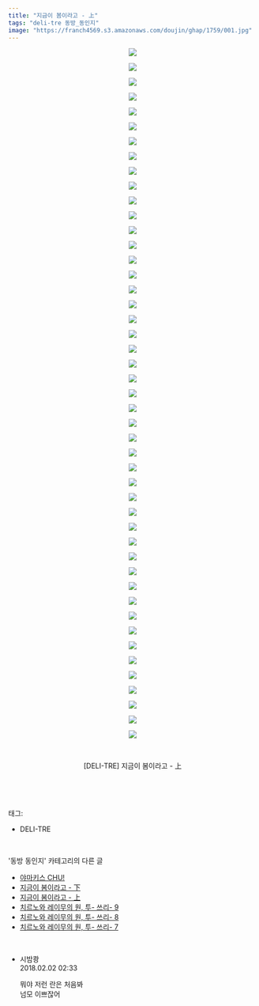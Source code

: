 ```yaml
---
title: "지금이 봄이라고 - 上"
tags: "deli-tre 동방_동인지"
image: "https://franch4569.s3.amazonaws.com/doujin/ghap/1759/001.jpg"
---
```

<div class="article">
<p style="text-align: center; clear: none; float: none;"><img src="{{ site.imgserver2 }}/ghap/1759/001.jpg"/></p>
<p style="text-align: center; clear: none; float: none;"><img src="{{ site.imgserver2 }}/ghap/1759/002.jpg"/></p>
<p style="text-align: center; clear: none; float: none;"><img src="{{ site.imgserver2 }}/ghap/1759/003.jpg"/></p>
<p style="text-align: center; clear: none; float: none;"><img src="{{ site.imgserver2 }}/ghap/1759/004.jpg"/></p>
<p style="text-align: center; clear: none; float: none;"><img src="{{ site.imgserver2 }}/ghap/1759/005.jpg"/></p>
<p style="text-align: center; clear: none; float: none;"><img src="{{ site.imgserver2 }}/ghap/1759/006.jpg"/></p>
<p style="text-align: center; clear: none; float: none;"><img src="{{ site.imgserver2 }}/ghap/1759/007.jpg"/></p>
<p style="text-align: center; clear: none; float: none;"><img src="{{ site.imgserver2 }}/ghap/1759/008.jpg"/></p>
<p style="text-align: center; clear: none; float: none;"><img src="{{ site.imgserver2 }}/ghap/1759/009.jpg"/></p>
<p style="text-align: center; clear: none; float: none;"><img src="{{ site.imgserver2 }}/ghap/1759/010.jpg"/></p>
<p style="text-align: center; clear: none; float: none;"><img src="{{ site.imgserver2 }}/ghap/1759/011.jpg"/></p>
<p style="text-align: center; clear: none; float: none;"><img src="{{ site.imgserver2 }}/ghap/1759/012.jpg"/></p>
<p style="text-align: center; clear: none; float: none;"><img src="{{ site.imgserver2 }}/ghap/1759/013.jpg"/></p>
<p style="text-align: center; clear: none; float: none;"><img src="{{ site.imgserver2 }}/ghap/1759/014.jpg"/></p>
<p style="text-align: center; clear: none; float: none;"><img src="{{ site.imgserver2 }}/ghap/1759/015.jpg"/></p>
<p style="text-align: center; clear: none; float: none;"><img src="{{ site.imgserver2 }}/ghap/1759/016.jpg"/></p>
<p style="text-align: center; clear: none; float: none;"><img src="{{ site.imgserver2 }}/ghap/1759/017.jpg"/></p>
<p style="text-align: center; clear: none; float: none;"><img src="{{ site.imgserver2 }}/ghap/1759/018.jpg"/></p>
<p style="text-align: center; clear: none; float: none;"><img src="{{ site.imgserver2 }}/ghap/1759/019.jpg"/></p>
<p style="text-align: center; clear: none; float: none;"><img src="{{ site.imgserver2 }}/ghap/1759/020.jpg"/></p>
<p style="text-align: center; clear: none; float: none;"><img src="{{ site.imgserver2 }}/ghap/1759/021.jpg"/></p>
<p style="text-align: center; clear: none; float: none;"><img src="{{ site.imgserver2 }}/ghap/1759/022.jpg"/></p>
<p style="text-align: center; clear: none; float: none;"><img src="{{ site.imgserver2 }}/ghap/1759/023.jpg"/></p>
<p style="text-align: center; clear: none; float: none;"><img src="{{ site.imgserver2 }}/ghap/1759/024.jpg"/></p>
<p style="text-align: center; clear: none; float: none;"><img src="{{ site.imgserver2 }}/ghap/1759/025.jpg"/></p>
<p style="text-align: center; clear: none; float: none;"><img src="{{ site.imgserver2 }}/ghap/1759/026.jpg"/></p>
<p style="text-align: center; clear: none; float: none;"><img src="{{ site.imgserver2 }}/ghap/1759/027.jpg"/></p>
<p style="text-align: center; clear: none; float: none;"><img src="{{ site.imgserver2 }}/ghap/1759/028.jpg"/></p>
<p style="text-align: center; clear: none; float: none;"><img src="{{ site.imgserver2 }}/ghap/1759/029.jpg"/></p>
<p style="text-align: center; clear: none; float: none;"><img src="{{ site.imgserver2 }}/ghap/1759/030.jpg"/></p>
<p style="text-align: center; clear: none; float: none;"><img src="{{ site.imgserver2 }}/ghap/1759/031.jpg"/></p>
<p style="text-align: center; clear: none; float: none;"><img src="{{ site.imgserver2 }}/ghap/1759/032.jpg"/></p>
<p style="text-align: center; clear: none; float: none;"><img src="{{ site.imgserver2 }}/ghap/1759/033.jpg"/></p>
<p style="text-align: center; clear: none; float: none;"><img src="{{ site.imgserver2 }}/ghap/1759/034.jpg"/></p>
<p style="text-align: center; clear: none; float: none;"><img src="{{ site.imgserver2 }}/ghap/1759/035.jpg"/></p>
<p style="text-align: center; clear: none; float: none;"><img src="{{ site.imgserver2 }}/ghap/1759/036.jpg"/></p>
<p style="text-align: center; clear: none; float: none;"><img src="{{ site.imgserver2 }}/ghap/1759/037.jpg"/></p>
<p style="text-align: center; clear: none; float: none;"><img src="{{ site.imgserver2 }}/ghap/1759/038.jpg"/></p>
<p style="text-align: center; clear: none; float: none;"><img src="{{ site.imgserver2 }}/ghap/1759/039.jpg"/></p>
<p style="text-align: center; clear: none; float: none;"><img src="{{ site.imgserver2 }}/ghap/1759/040.jpg"/></p>
<p style="text-align: center; clear: none; float: none;"><img src="{{ site.imgserver2 }}/ghap/1759/041.jpg"/></p>
<p style="text-align: center; clear: none; float: none;"><img src="{{ site.imgserver2 }}/ghap/1759/042.jpg"/></p>
<p style="text-align: center; clear: none; float: none;"><img src="{{ site.imgserver2 }}/ghap/1759/043.jpg"/></p>
<p style="text-align: center; clear: none; float: none;"><img src="{{ site.imgserver2 }}/ghap/1759/044.jpg"/></p>
<p style="text-align: center; clear: none; float: none;"><img src="{{ site.imgserver2 }}/ghap/1759/045.jpg"/></p>
<p style="text-align: center; clear: none; float: none;"><img src="{{ site.imgserver2 }}/ghap/1759/046.jpg"/></p>
<p style="text-align: center; clear: none; float: none;"><img src="{{ site.imgserver2 }}/ghap/1759/047.jpg"/></p>
<p style="text-align: center; clear: none; float: none;"><br/></p>
<p style="text-align: center; clear: none; float: none;">[DELI-TRE] 지금이 봄이라고 - 上</p>
<p><br/></p>
</div><br/>
<div class="tagTrail">
<p>태그: </p>
<ul>
<li>DELI-TRE</li>
</ul>
</div><br/>
<div class="another">
<p>'동방 동인지' 카테고리의 다른 글</p>
<ul>
<li><a href="/ghap_1761">야마키스 CHU!</a></li>
<li><a href="/ghap_1760">지금이 봄이라고 - 下</a></li>
<li><a href="/ghap_1759">지금이 봄이라고 - 上</a></li>
<li><a href="/ghap_1758">치르노와 레이무의 원, 투- 쓰리- 9</a></li>
<li><a href="/ghap_1757">치르노와 레이무의 원, 투- 쓰리- 8</a></li>
<li><a href="/ghap_1756">치르노와 레이무의 원, 투- 쓰리- 7</a></li>
</ul>
</div><br/>
<div class="cb_module cb_fluid">
<div class="cb_wrt cb_profile">
<div class="comment">
<ul>
<li class="cb_thumb_off" id="comment15189730">
<div class="cb_comment_area">
<div class="cb_info_area">
<div class="cb_section">
<span class="cb_nick_name">시밤쾅</span>
</div>
<div class="cb_section">
<span class="cb_date">2018.02.02 02:33 </span>
</div>
</div>
<div class="cb_dsc_comment">
<p class="cb_dsc">
											뭐야 저런 란은 처음봐<br/>
넘모 이쁘잖어
										</p>
</div>
</div></li>
</ul>
</div>
</div><!-- commentList close -->
</div><br/>
